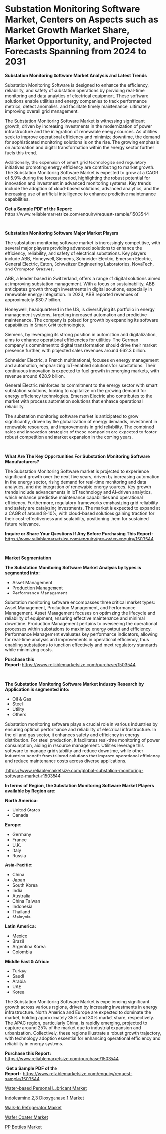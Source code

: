 <p><h1>Substation Monitoring Software Market, Centers on Aspects such as Market Growth Market Share, Market Opportunity, and Projected Forecasts Spanning from 2024 to 2031</h1></p><p><strong>Substation Monitoring Software Market Analysis and Latest Trends</strong></p>
<p><p>Substation Monitoring Software is designed to enhance the efficiency, reliability, and safety of substation operations by providing real-time monitoring and data analytics of electrical equipment. These software solutions enable utilities and energy companies to track performance metrics, detect anomalies, and facilitate timely maintenance, ultimately improving overall grid management. </p><p>The Substation Monitoring Software Market is witnessing significant growth, driven by increasing investments in the modernization of power infrastructure and the integration of renewable energy sources. As utilities seek to improve operational efficiency and minimize downtime, the demand for sophisticated monitoring solutions is on the rise. The growing emphasis on automation and digital transformation within the energy sector further fuels this trend. </p><p>Additionally, the expansion of smart grid technologies and regulatory initiatives promoting energy efficiency are contributing to market growth. The Substation Monitoring Software Market is expected to grow at a CAGR of 5.9% during the forecast period, highlighting the robust potential for innovation and investment in advanced monitoring systems. Key trends include the adoption of cloud-based solutions, advanced analytics, and the increasing use of artificial intelligence to enhance predictive maintenance capabilities.</p></p>
<p><strong>Get a Sample PDF of the Report:&nbsp;</strong> <a href="https://www.reliablemarketsize.com/enquiry/request-sample/1503544?utm_campaign=1176&utm_medium=2&utm_source=Github&utm_content=ia&utm_term=27092024&utm_id=substation-monitoring-software">https://www.reliablemarketsize.com/enquiry/request-sample/1503544</a></p>
<p>&nbsp;</p>
<p><strong>Substation Monitoring Software Major Market Players</strong></p>
<p><p>The substation monitoring software market is increasingly competitive, with several major players providing advanced solutions to enhance the efficiency, reliability, and safety of electrical substations. Key players include ABB, Honeywell, Siemens, Schneider Electric, Emerson Electric, General Electric, Eaton, Schweitzer Engineering Laboratories, NovaTech, and Crompton Greaves.</p><p>ABB, a leader based in Switzerland, offers a range of digital solutions aimed at improving substation management. With a focus on sustainability, ABB anticipates growth through investments in digital solutions, especially in renewable energy integration. In 2023, ABB reported revenues of approximately $30.7 billion.</p><p>Honeywell, headquartered in the US, is diversifying its portfolio in energy management systems, targeting increased automation and predictive maintenance. The company is poised for growth by expanding its software capabilities in Smart Grid technologies.</p><p>Siemens, by leveraging its strong position in automation and digitalization, aims to enhance operational efficiencies for utilities. The German company's commitment to digital transformation should drive their market presence further, with projected sales revenues around €62.3 billion.</p><p>Schneider Electric, a French multinational, focuses on energy management and automation, emphasizing IoT-enabled solutions for substations. Their continuous innovation is expected to fuel growth in emerging markets, with revenue around €28.9 billion.</p><p>General Electric reinforces its commitment to the energy sector with smart substation solutions, looking to capitalize on the growing demand for energy efficiency technologies. Emerson Electric also contributes to the market with process automation solutions that enhance operational reliability.</p><p>The substation monitoring software market is anticipated to grow significantly, driven by the globalization of energy demands, investment in renewable resources, and improvements in grid reliability. The combined sales and innovation strategies of these companies are expected to foster robust competition and market expansion in the coming years.</p></p>
<p>&nbsp;</p>
<p><strong>What Are The Key Opportunities For Substation Monitoring Software Manufacturers?</strong></p>
<p><p>The Substation Monitoring Software market is projected to experience significant growth over the next five years, driven by increasing automation in the energy sector, rising demand for real-time monitoring and data analytics, and the integration of renewable energy sources. Key growth trends include advancements in IoT technology and AI-driven analytics, which enhance predictive maintenance capabilities and operational efficiency. Furthermore, regulatory frameworks emphasizing grid reliability and safety are catalyzing investments. The market is expected to expand at a CAGR of around 8-10%, with cloud-based solutions gaining traction for their cost-effectiveness and scalability, positioning them for sustained future relevance.</p></p>
<p><strong>Inquire or Share Your Questions If Any Before Purchasing This Report:</strong> <a href="https://www.reliablemarketsize.com/enquiry/pre-order-enquiry/1503544?utm_campaign=1176&utm_medium=2&utm_source=Github&utm_content=ia&utm_term=27092024&utm_id=substation-monitoring-software">https://www.reliablemarketsize.com/enquiry/pre-order-enquiry/1503544</a></p>
<p>&nbsp;</p>
<p><strong>Market Segmentation</strong></p>
<p><strong>The Substation Monitoring Software Market Analysis by types is segmented into:</strong></p>
<p><ul><li>Asset Management</li><li>Production Management</li><li>Performance Management</li></ul></p>
<p><p>Substation monitoring software encompasses three critical market types: Asset Management, Production Management, and Performance Management. Asset Management focuses on optimizing the lifecycle and reliability of equipment, ensuring effective maintenance and minimal downtime. Production Management pertains to overseeing the operational processes within substations to maximize energy output and efficiency. Performance Management evaluates key performance indicators, allowing for real-time analysis and improvements in operational efficiency, thus enabling substations to function effectively and meet regulatory standards while minimizing costs.</p></p>
<p><strong>Purchase this Report:&nbsp;</strong><a href="https://www.reliablemarketsize.com/purchase/1503544?utm_campaign=1176&utm_medium=2&utm_source=Github&utm_content=ia&utm_term=27092024&utm_id=substation-monitoring-software">https://www.reliablemarketsize.com/purchase/1503544</a></p>
<p>&nbsp;</p>
<p><strong>The Substation Monitoring Software Market Industry Research by Application is segmented into:</strong></p>
<p><ul><li>Oil & Gas</li><li>Steel</li><li>Utility</li><li>Others</li></ul></p>
<p><p>Substation monitoring software plays a crucial role in various industries by ensuring optimal performance and reliability of electrical infrastructure. In the oil and gas sector, it enhances safety and efficiency in energy distribution. For steel production, it facilitates real-time monitoring of power consumption, aiding in resource management. Utilities leverage this software to manage grid stability and reduce downtime, while other industries benefit from tailored solutions that improve operational efficiency and reduce maintenance costs across diverse applications.</p></p>
<p><a href="https://www.reliablemarketsize.com/global-substation-monitoring-software-market-r1503544?utm_campaign=1176&utm_medium=2&utm_source=Github&utm_content=ia&utm_term=27092024&utm_id=substation-monitoring-software">&nbsp;https://www.reliablemarketsize.com/global-substation-monitoring-software-market-r1503544</a></p>
<p><strong>In terms of Region, the Substation Monitoring Software Market Players available by Region are:</strong></p>
<p>
    <p> <strong> North America: </strong>
        <ul>
            <li>United States</li>
            <li>Canada</li>
        </ul>
        </p> 
    <p> <strong> Europe: </strong>
        <ul>
            <li>Germany</li>
            <li>France</li>
            <li>U.K.</li>
            <li>Italy</li>
            <li>Russia</li>
        </ul>
        </p> 
    <p> <strong> Asia-Pacific: </strong>
        <ul>
            <li>China</li>
            <li>Japan</li>
            <li>South Korea</li>
            <li>India</li>
            <li>Australia</li>
            <li>China Taiwan</li>
            <li>Indonesia</li>
            <li>Thailand</li>
            <li>Malaysia</li>
        </ul>
        </p> 
    <p> <strong> Latin America: </strong>
        <ul>
            <li>Mexico</li>
            <li>Brazil</li>
            <li>Argentina Korea</li>
            <li>Colombia</li>
        </ul>
        </p> 
    <p> <strong> Middle East & Africa: </strong>
        <ul>
            <li>Turkey</li>
            <li>Saudi</li>
            <li>Arabia</li>
            <li>UAE</li>
            <li>Korea</li>
        </ul>
    </p>
    </p>
<p><p>The Substation Monitoring Software Market is experiencing significant growth across various regions, driven by increasing investments in energy infrastructure. North America and Europe are expected to dominate the market, holding approximately 35% and 30% market share, respectively. The APAC region, particularly China, is rapidly emerging, projected to capture around 25% of the market due to industrial expansion and urbanization. Collectively, these regions illustrate a robust growth trajectory, with technology adoption essential for enhancing operational efficiency and reliability in energy systems.</p></p>
<p><strong>Purchase this Report: </strong><a href="https://www.reliablemarketsize.com/purchase/1503544?utm_campaign=1176&utm_medium=2&utm_source=Github&utm_content=ia&utm_term=27092024&utm_id=substation-monitoring-software">https://www.reliablemarketsize.com/purchase/1503544</a></p>
<p>&nbsp;<strong>Get a Sample PDF of the Report:&nbsp;&nbsp;</strong><a href="https://www.reliablemarketsize.com/enquiry/request-sample/1503544?utm_campaign=1176&utm_medium=2&utm_source=Github&utm_content=ia&utm_term=27092024&utm_id=substation-monitoring-software">https://www.reliablemarketsize.com/enquiry/request-sample/1503544</a></p>
<p><strong></strong></p>
<p><p><a href="https://issuu.com/reportprime-2/docs/water-based-personal-lubricant-mark_75947bc1f6a482?utm_campaign=1176&utm_medium=2&utm_source=Github&utm_content=ia&utm_term=27092024&utm_id=substation-monitoring-software">Water-based Personal Lubricant Market</a></p><p><a href="https://github.com/RickHolmes3/Market-Research-Report-List-6/blob/main/indoleamine-23-dioxygenase-1-market.md?utm_campaign=1176&utm_medium=2&utm_source=Github&utm_content=ia&utm_term=27092024&utm_id=substation-monitoring-software">Indoleamine 2,3 Dioxygenase 1 Market</a></p><p><a href="https://issuu.com/reportprime-2/docs/walk-in-refrigerator-market-size-20_0cfe50396a1c9f?utm_campaign=1176&utm_medium=2&utm_source=Github&utm_content=ia&utm_term=27092024&utm_id=substation-monitoring-software">Walk-In Refrigerator Market</a></p><p><a href="https://www.linkedin.com/pulse/wafer-coater-market-global-insights-sales-trends-2024-2031-stokks-gl3pe?trackingId=LyHK95%2FqSKurHLLH70bCMg%3D%3D&utm_campaign=1176&utm_medium=2&utm_source=Github&utm_content=ia&utm_term=27092024&utm_id=substation-monitoring-software">Wafer Coater Market</a></p><p><a href="https://www.linkedin.com/pulse/market-forecast-global-pp-bottles-trends-impact-analysis-uoxue?trackingId=aYNWHpQZTqW9bZewi%2FOVVQ%3D%3D&utm_campaign=1176&utm_medium=2&utm_source=Github&utm_content=ia&utm_term=27092024&utm_id=substation-monitoring-software">PP Bottles Market</a></p></p>